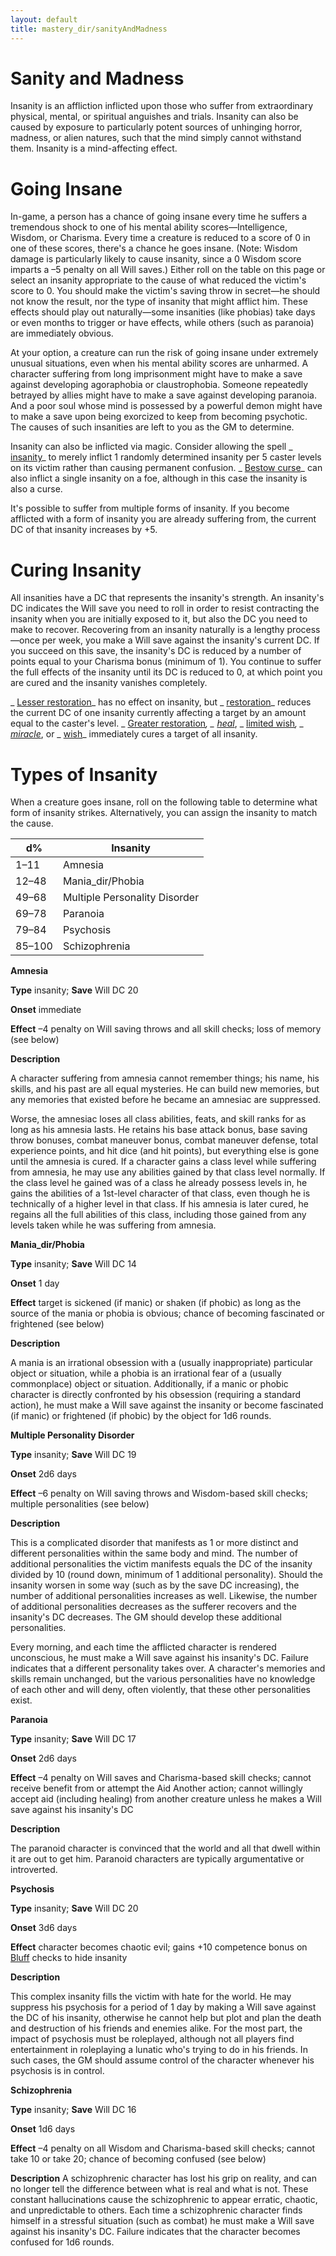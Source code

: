 ```yaml
---
layout: default
title: mastery_dir/sanityAndMadness
---
```

# Sanity and Madness

Insanity is an affliction inflicted upon those who suffer from extraordinary physical, mental, or spiritual anguishes and trials. Insanity can also be caused by exposure to particularly potent sources of unhinging horror, madness, or alien natures, such that the mind simply cannot withstand them. Insanity is a mind-affecting effect.

# Going Insane

In-game, a person has a chance of going insane every time he suffers a tremendous shock to one of his mental ability scores—Intelligence, Wisdom, or Charisma. Every time a creature is reduced to a score of 0 in one of these scores, there's a chance he goes insane. (Note: Wisdom damage is particularly likely to cause insanity, since a 0 Wisdom score imparts a –5 penalty on all Will saves.) Either roll on the table on this page or select an insanity appropriate to the cause of what reduced the victim's score to 0. You should make the victim's saving throw in secret—he should not know the result, nor the type of insanity that might afflict him. These effects should play out naturally—some insanities (like phobias) take days or even months to trigger or have effects, while others (such as paranoia) are immediately obvious.

At your option, a creature can run the risk of going insane under extremely unusual situations, even when his mental ability scores are unharmed. A character suffering from long imprisonment might have to make a save against developing agoraphobia or claustrophobia. Someone repeatedly betrayed by allies might have to make a save against developing paranoia. And a poor soul whose mind is possessed by a powerful demon might have to make a save upon being exorcized to keep from becoming psychotic. The causes of such insanities are left to you as the GM to determine.

Insanity can also be inflicted via magic. Consider allowing the spell _ [insanity](../spells_dir/insanity#_insanity)_ to merely inflict 1 randomly determined insanity per 5 caster levels on its victim rather than causing permanent confusion. _ [Bestow curse](../spells_dir/bestowCurse#_bestow-curse)_ can also inflict a single insanity on a foe, although in this case the insanity is also a curse.

It's possible to suffer from multiple forms of insanity. If you become afflicted with a form of insanity you are already suffering from, the current DC of that insanity increases by +5.

# Curing Insanity

All insanities have a DC that represents the insanity's strength. An insanity's DC indicates the Will save you need to roll in order to resist contracting the insanity when you are initially exposed to it, but also the DC you need to make to recover. Recovering from an insanity naturally is a lengthy process—once per week, you make a Will save against the insanity's current DC. If you succeed on this save, the insanity's DC is reduced by a number of points equal to your Charisma bonus (minimum of 1). You continue to suffer the full effects of the insanity until its DC is reduced to 0, at which point you are cured and the insanity vanishes completely.

_ [Lesser restoration](../spells_dir/restoration#_restoration-lesser)_ has no effect on insanity, but _ [restoration](../spells_dir/restoration#_restoration)_ reduces the current DC of one insanity currently affecting a target by an amount equal to the caster's level. _ [Greater restoration](../spells_dir/restoration#_restoration-greater)_, _ [heal](../spells_dir/heal#_heal)_, _ [limited wish](../spells_dir/limitedWish#_limited-wish)_, _ [miracle](../spells_dir/miracle#_miracle)_, or _ [wish](../spells_dir/wish#_wish)_ immediately cures a target of all insanity.

# Types of Insanity

When a creature goes insane, roll on the following table to determine what form of insanity strikes. Alternatively, you can assign the insanity to match the cause.

| d% | Insanity |
| --- | --- |
| 1–11 | Amnesia |
| 12–48 | Mania_dir/Phobia |
| 49–68 | Multiple Personality Disorder |
| 69–78 | Paranoia |
| 79–84 | Psychosis |
| 85–100 | Schizophrenia |

**Amnesia**

**Type** insanity; **Save** Will DC 20

**Onset** immediate

**Effect** –4 penalty on Will saving throws and all skill checks; loss of memory (see below)

**Description**

A character suffering from amnesia cannot remember things; his name, his skills, and his past are all equal mysteries. He can build new memories, but any memories that existed before he became an amnesiac are suppressed.

Worse, the amnesiac loses all class abilities, feats, and skill ranks for as long as his amnesia lasts. He retains his base attack bonus, base saving throw bonuses, combat maneuver bonus, combat maneuver defense, total experience points, and hit dice (and hit points), but everything else is gone until the amnesia is cured. If a character gains a class level while suffering from amnesia, he may use any abilities gained by that class level normally. If the class level he gained was of a class he already possess levels in, he gains the abilities of a 1st-level character of that class, even though he is technically of a higher level in that class. If his amnesia is later cured, he regains all the full abilities of this class, including those gained from any levels taken while he was suffering from amnesia.

**Mania_dir/Phobia**

**Type** insanity; **Save** Will DC 14

**Onset** 1 day

**Effect** target is sickened (if manic) or shaken (if phobic) as long as the source of the mania or phobia is obvious; chance of becoming fascinated or frightened (see below)

**Description**

A mania is an irrational obsession with a (usually inappropriate) particular object or situation, while a phobia is an irrational fear of a (usually commonplace) object or situation. Additionally, if a manic or phobic character is directly confronted by his obsession (requiring a standard action), he must make a Will save against the insanity or become fascinated (if manic) or frightened (if phobic) by the object for 1d6 rounds.

**Multiple Personality Disorder**

**Type** insanity; **Save** Will DC 19

**Onset** 2d6 days

**Effect** –6 penalty on Will saving throws and Wisdom-based skill checks; multiple personalities (see below)

**Description**

This is a complicated disorder that manifests as 1 or more distinct and different personalities within the same body and mind. The number of additional personalities the victim manifests equals the DC of the insanity divided by 10 (round down, minimum of 1 additional personality). Should the insanity worsen in some way (such as by the save DC increasing), the number of additional personalities increases as well. Likewise, the number of additional personalities decreases as the sufferer recovers and the insanity's DC decreases. The GM should develop these additional personalities.

Every morning, and each time the afflicted character is rendered unconscious, he must make a Will save against his insanity's DC. Failure indicates that a different personality takes over. A character's memories and skills remain unchanged, but the various personalities have no knowledge of each other and will deny, often violently, that these other personalities exist.

**Paranoia**

**Type** insanity; **Save** Will DC 17

**Onset** 2d6 days

**Effect** –4 penalty on Will saves and Charisma-based skill checks; cannot receive benefit from or attempt the Aid Another action; cannot willingly accept aid (including healing) from another creature unless he makes a Will save against his insanity's DC

**Description**

The paranoid character is convinced that the world and all that dwell within it are out to get him. Paranoid characters are typically argumentative or introverted.

**Psychosis**

**Type** insanity; **Save** Will DC 20

**Onset** 3d6 days

**Effect** character becomes chaotic evil; gains +10 competence bonus on [Bluff](../skills_dir/bluff#_bluff) checks to hide insanity

**Description**

This complex insanity fills the victim with hate for the world. He may suppress his psychosis for a period of 1 day by making a Will save against the DC of his insanity, otherwise he cannot help but plot and plan the death and destruction of his friends and enemies alike. For the most part, the impact of psychosis must be roleplayed, although not all players find entertainment in roleplaying a lunatic who's trying to do in his friends. In such cases, the GM should assume control of the character whenever his psychosis is in control.

**Schizophrenia**

**Type** insanity; **Save** Will DC 16

**Onset** 1d6 days

**Effect** –4 penalty on all Wisdom and Charisma-based skill checks; cannot take 10 or take 20; chance of becoming confused (see below)

**Description** A schizophrenic character has lost his grip on reality, and can no longer tell the difference between what is real and what is not. These constant hallucinations cause the schizophrenic to appear erratic, chaotic, and unpredictable to others. Each time a schizophrenic character finds himself in a stressful situation (such as combat) he must make a Will save against his insanity's DC. Failure indicates that the character becomes confused for 1d6 rounds.


